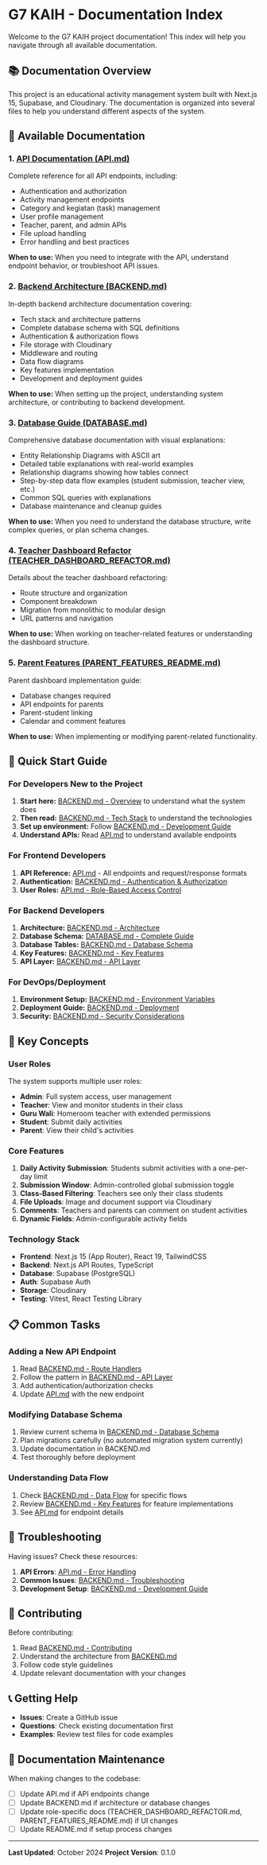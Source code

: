 # G7 KAIH - Documentation Index

Welcome to the G7 KAIH project documentation! This index will help you navigate through all available documentation.

## 📚 Documentation Overview

This project is an educational activity management system built with Next.js 15, Supabase, and Cloudinary. The documentation is organized into several files to help you understand different aspects of the system.

## 📖 Available Documentation

### 1. **[API Documentation (API.md)](./API.md)**
Complete reference for all API endpoints, including:
- Authentication and authorization
- Activity management endpoints
- Category and kegiatan (task) management
- User profile management
- Teacher, parent, and admin APIs
- File upload handling
- Error handling and best practices

**When to use:** When you need to integrate with the API, understand endpoint behavior, or troubleshoot API issues.

### 2. **[Backend Architecture (BACKEND.md)](./BACKEND.md)**
In-depth backend architecture documentation covering:
- Tech stack and architecture patterns
- Complete database schema with SQL definitions
- Authentication & authorization flows
- File storage with Cloudinary
- Middleware and routing
- Data flow diagrams
- Key features implementation
- Development and deployment guides

**When to use:** When setting up the project, understanding system architecture, or contributing to backend development.

### 3. **[Database Guide (DATABASE.md)](./DATABASE.md)**
Comprehensive database documentation with visual explanations:
- Entity Relationship Diagrams with ASCII art
- Detailed table explanations with real-world examples
- Relationship diagrams showing how tables connect
- Step-by-step data flow examples (student submission, teacher view, etc.)
- Common SQL queries with explanations
- Database maintenance and cleanup guides

**When to use:** When you need to understand the database structure, write complex queries, or plan schema changes.

### 4. **[Teacher Dashboard Refactor (TEACHER_DASHBOARD_REFACTOR.md)](./TEACHER_DASHBOARD_REFACTOR.md)**
Details about the teacher dashboard refactoring:
- Route structure and organization
- Component breakdown
- Migration from monolithic to modular design
- URL patterns and navigation

**When to use:** When working on teacher-related features or understanding the dashboard structure.

### 5. **[Parent Features (PARENT_FEATURES_README.md)](./PARENT_FEATURES_README.md)**
Parent dashboard implementation guide:
- Database changes required
- API endpoints for parents
- Parent-student linking
- Calendar and comment features

**When to use:** When implementing or modifying parent-related functionality.

## 🚀 Quick Start Guide

### For Developers New to the Project

1. **Start here:** [BACKEND.md - Overview](./BACKEND.md#overview) to understand what the system does
2. **Then read:** [BACKEND.md - Tech Stack](./BACKEND.md#tech-stack) to understand the technologies
3. **Set up environment:** Follow [BACKEND.md - Development Guide](./BACKEND.md#development-guide)
4. **Understand APIs:** Read [API.md](./API.md) to understand available endpoints

### For Frontend Developers

1. **API Reference:** [API.md](./API.md) - All endpoints and request/response formats
2. **Authentication:** [BACKEND.md - Authentication & Authorization](./BACKEND.md#authentication--authorization)
3. **User Roles:** [API.md - Role-Based Access Control](./API.md#role-based-access-control)

### For Backend Developers

1. **Architecture:** [BACKEND.md - Architecture](./BACKEND.md#architecture)
2. **Database Schema:** [DATABASE.md - Complete Guide](./DATABASE.md)
3. **Database Tables:** [BACKEND.md - Database Schema](./BACKEND.md#database-schema)
4. **Key Features:** [BACKEND.md - Key Features](./BACKEND.md#key-features)
5. **API Layer:** [BACKEND.md - API Layer](./BACKEND.md#api-layer)

### For DevOps/Deployment

1. **Environment Setup:** [BACKEND.md - Environment Variables](./BACKEND.md#environment-variables)
2. **Deployment Guide:** [BACKEND.md - Deployment](./BACKEND.md#deployment)
3. **Security:** [BACKEND.md - Security Considerations](./BACKEND.md#security-considerations)

## 🔑 Key Concepts

### User Roles
The system supports multiple user roles:
- **Admin**: Full system access, user management
- **Teacher**: View and monitor students in their class
- **Guru Wali**: Homeroom teacher with extended permissions
- **Student**: Submit daily activities
- **Parent**: View their child's activities

### Core Features
1. **Daily Activity Submission**: Students submit activities with a one-per-day limit
2. **Submission Window**: Admin-controlled global submission toggle
3. **Class-Based Filtering**: Teachers see only their class students
4. **File Uploads**: Image and document support via Cloudinary
5. **Comments**: Teachers and parents can comment on student activities
6. **Dynamic Fields**: Admin-configurable activity fields

### Technology Stack
- **Frontend**: Next.js 15 (App Router), React 19, TailwindCSS
- **Backend**: Next.js API Routes, TypeScript
- **Database**: Supabase (PostgreSQL)
- **Auth**: Supabase Auth
- **Storage**: Cloudinary
- **Testing**: Vitest, React Testing Library

## 📋 Common Tasks

### Adding a New API Endpoint
1. Read [BACKEND.md - Route Handlers](./BACKEND.md#route-handlers-api-routes)
2. Follow the pattern in [BACKEND.md - API Layer](./BACKEND.md#api-layer)
3. Add authentication/authorization checks
4. Update [API.md](./API.md) with the new endpoint

### Modifying Database Schema
1. Review current schema in [BACKEND.md - Database Schema](./BACKEND.md#database-schema)
2. Plan migrations carefully (no automated migration system currently)
3. Update documentation in BACKEND.md
4. Test thoroughly before deployment

### Understanding Data Flow
1. Check [BACKEND.md - Data Flow](./BACKEND.md#data-flow) for specific flows
2. Review [BACKEND.md - Key Features](./BACKEND.md#key-features) for feature implementations
3. See [API.md](./API.md) for endpoint details

## 🐛 Troubleshooting

Having issues? Check these resources:

1. **API Errors**: [API.md - Error Handling](./API.md#error-handling)
2. **Common Issues**: [BACKEND.md - Troubleshooting](./BACKEND.md#troubleshooting)
3. **Development Setup**: [BACKEND.md - Development Guide](./BACKEND.md#development-guide)

## 🤝 Contributing

Before contributing:
1. Read [BACKEND.md - Contributing](./BACKEND.md#contributing)
2. Understand the architecture from [BACKEND.md](./BACKEND.md)
3. Follow code style guidelines
4. Update relevant documentation with your changes

## 📞 Getting Help

- **Issues**: Create a GitHub issue
- **Questions**: Check existing documentation first
- **Examples**: Review test files for code examples

## 📝 Documentation Maintenance

When making changes to the codebase:
- [ ] Update API.md if API endpoints change
- [ ] Update BACKEND.md if architecture or database changes
- [ ] Update role-specific docs (TEACHER_DASHBOARD_REFACTOR.md, PARENT_FEATURES_README.md) if UI changes
- [ ] Update README.md if setup process changes

---

**Last Updated**: October 2024
**Project Version**: 0.1.0
